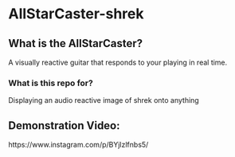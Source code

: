 # AllStarCaster-shrek

<h2> What is the AllStarCaster?</h2>
A visually reactive guitar that responds to your playing in real time.

<h3> What is this repo for?</h3>
Displaying an audio reactive image of shrek onto anything

<h2>Demonstration Video:</h2>
https://www.instagram.com/p/BYjlzlfnbs5/
